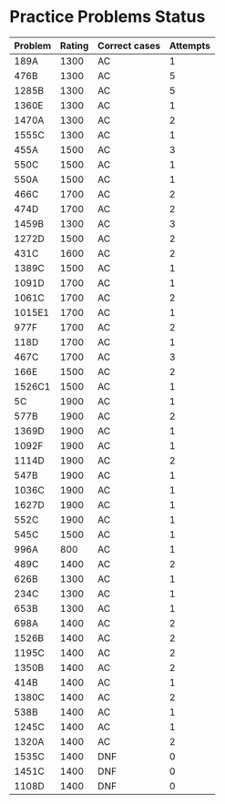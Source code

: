 # Practice Problems Status
Problem|Rating|Correct cases|Attempts
-|-|-|-
189A|1300|AC|1
476B|1300|AC|5
1285B|1300|AC|5
1360E|1300|AC|1
1470A|1300|AC|2
1555C|1300|AC|1
455A|1500|AC|3
550C|1500|AC|1
550A|1500|AC|1
466C|1700|AC|2
474D|1700|AC|2
1459B|1300|AC|3
1272D|1500|AC|2
431C|1600|AC|2
1389C|1500|AC|1
1091D|1700|AC|1
1061C|1700|AC|2
1015E1|1700|AC|1
977F|1700|AC|2
118D|1700|AC|1
467C|1700|AC|3
166E|1500|AC|2
1526C1|1500|AC|1
5C|1900|AC|1
577B|1900|AC|2
1369D|1900|AC|1
1092F|1900|AC|1
1114D|1900|AC|2
547B|1900|AC|1
1036C|1900|AC|1
1627D|1900|AC|1
552C|1900|AC|1
545C|1500|AC|1
996A|800|AC|1
489C|1400|AC|2
626B|1300|AC|1
234C|1300|AC|1
653B|1300|AC|1
698A|1400|AC|2
1526B|1400|AC|2
1195C|1400|AC|2
1350B|1400|AC|2
414B|1400|AC|1
1380C|1400|AC|2
538B|1400|AC|1
1245C|1400|AC|1
1320A|1400|AC|2
1535C|1400|DNF|0
1451C|1400|DNF|0
1108D|1400|DNF|0